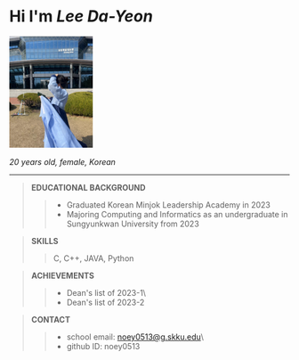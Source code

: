 # Hi I'm _Lee Da-Yeon_
<img src="./insta_profile.png" width = "150px" height = "200px" title="myprofile pic"/>

_20 years old, female, Korean_

---

> __EDUCATIONAL BACKGROUND__
> > + Graduated Korean Minjok Leadership Academy in 2023
> > + Majoring Computing and Informatics as an undergraduate in Sungyunkwan University from 2023

>  __SKILLS__
> > C, C++, JAVA, Python

>  __ACHIEVEMENTS__
> > + Dean's list of 2023-1\
> > + Dean's list of 2023-2

>  __CONTACT__
> > + school email: noey0513@g.skku.edu\
> > + github ID: noey0513
